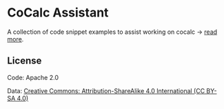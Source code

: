 # CoCalc Assistant

A collection of code snippet examples to assist working on cocalc → [read more](input/README.md).

## License

Code: Apache 2.0

Data: 
[Creative Commons: Attribution-ShareAlike 4.0 International (CC BY-SA 4.0)](https://creativecommons.org/licenses/by-sa/4.0/)

